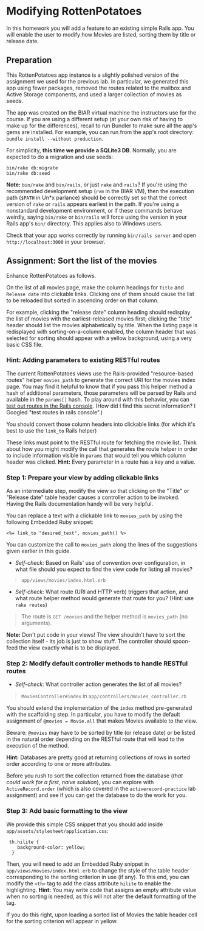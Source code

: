 Modifying RottenPotatoes
========================

In this homework you will add a feature to an existing simple Rails app.
You will enable the user to modify how Movies are listed, sorting them by title or release date.

## Preparation
This RottenPotatoes app instance is a slightly polished version of the assignment we used for the previous lab.
In particular, we generated this app using fewer packages, removed the routes related to the mailbox and Active Storage components, and used a larger collection of movies as seeds.

The app was created on the BIAR virtual machine the instructors use for the course. If you are using a different setup (at your own risk of having to make up for the differences), recall to run Bundler to make sure all the app's gems are installed. For example, you can run from the app's root directory: `bundle install --without production`.

For simplicity, **this time we provide a SQLite3 DB**. Normally, you are expected to do a migration and use seeds:
```
bin/rake db:migrate
bin/rake db:seed
```

**Note:** `bin/rake` and `bin/rails`, or just `rake` and `rails`?
If you're using the recommended development setup (`rvm` in the BIAR VM), then the execution path (`$PATH` in Un*x parlance) should be correctly set so that the correct version of `rake` or `rails` appears earliest in the path.
If you're using a nonstandard development environment, or if these commands behave weirdly, saying `bin/rake` or `bin/rails` will force using the version in your Rails app's `bin/` directory. This applies also to Windows users.

Check that your app works correctly by running `bin/rails server` and open `http://localhost:3000` in your browser.

## Assignment: Sort the list of the movies

Enhance RottenPotatoes as follows.

On the list of all movies page, make the column headings for `Title` and `Release date` into clickable links. Clicking one of them should cause the list to be reloaded but sorted in ascending order on that column.

For example, clicking the "release date" column heading should redisplay the list of movies with the earliest-released movies first; clicking the "title" header should list the movies alphabetically by title.
When the listing page is redisplayed with sorting-on-a-column enabled, the column header that was selected for sorting should appear with a yellow background, using a very basic CSS file.

### Hint: Adding parameters to existing RESTful routes

The current RottenPotatoes views use the Rails-provided "resource-based routes" helper `movies_path` to generate the correct URI for the movies index page.
You may find it helpful to know that if you pass this helper method a hash of additional parameters, those
parameters will be parsed by Rails and available in the `params[]` hash.
To play around with this behavior, you can [test out routes in the Rails console](https://stackoverflow.com/questions/1397644/testing-routes-in-the-console). (How did I find this secret information?  I Googled "test routes in rails console".)

You should convert those column headers into clickable links (for which it's best to use the `link_to` Rails helper) 

These links must point to the RESTful route for fetching the movie list. Think about how you might modify the call that generates the route helper in order to include information visible in `params` that would tell you which column header was clicked. **Hint:** Every parameter in a route has a key and a value.

### Step 1: Prepare your view by adding clickable links

As an intermediate step, modify the view so that clicking on the "Title" or "Release date" table header causes a controller action to be invoked. Having the Rails documentation handy will be very helpful.

You can replace a text with a clickable link to `movies_path` by using the following Embedded Ruby snippet:

```
<%= link_to "desired_text", movies_path() %>
```

You can customize the call to `movies_path` along the lines of the suggestions given earlier in this guide.

* *Self-check:* Based on Rails' use of convention over configuration, in what file should you expect to find the view code for listing all movies?

> `app/views/movies/index.html.erb`

* *Self-check:* What route (URI and HTTP verb) triggers that action, and what route helper method would generate that route for you?  (Hint: use `rake routes`)

> The route is `GET /movies` and the helper method is `movies_path` (no arguments). 

**Note:** Don't put code in your views! The view shouldn't have to sort the collection itself - its job is just to show stuff. The controller should spoon-feed the view exactly what is to be displayed.

### Step 2: Modify default controller methods to handle RESTful routes

* *Self-check:* What controller action generates the list of all movies?

> `MoviesController#index` in `app/controllers/movies_controller.rb`

You should extend the implementation of the `index` method pre-generated with the scaffolding step. In particular, you have to modify the default assignment of `@movies = Movie.all` that makes Movies available to the view.

Beware: `@movies` may have to be sorted by title (or release date) or be listed in the natural order depending on the RESTful route that will lead to the execution of the method.

**Hint:** Databases are pretty good at returning collections of rows in sorted order according to one or more attributes. 

Before you rush to sort the collection returned from the database (*that could work for a first, naive solution*), you can explore with `ActiveRecord.order` (which is also covered in the `activerecord-practice` lab assignment) and see if you can get the database to do the work for you.

### Step 3: Add basic formatting to the view

We provide this simple CSS snippet that you should add inside `app/assets/stylesheet/application.css`:

```
 th.hilite {
    background-color: yellow;
  }
```

Then, you will need to add an Embedded Ruby snippet in `app/views/movies/index.html.erb` to change the style of the table header corresponding to the sorting criterion in use (if any). To this end, you can modify the `<th>` tag to add the class attribute `hilite` to enable the highlighting. **Hint:** You may write code that assigns an empty attribute value when no sorting is needed, as this will not alter the default formatting of the tag.

If you do this right, upon loading a sorted list of Movies the table header cell for the sorting criterion will appear in yellow.